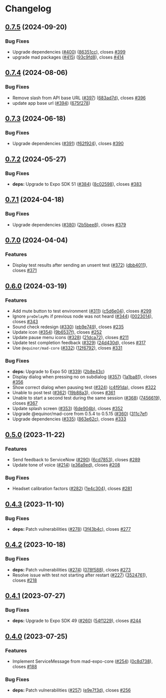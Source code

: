 # Changelog

## [0.7.5](https://github.com/equinor/hearing-test/compare/v0.7.4...v0.7.5) (2024-09-20)


### Bug Fixes

* Upgrade dependencies ([#400](https://github.com/equinor/hearing-test/issues/400)) ([86351cc](https://github.com/equinor/hearing-test/commit/86351ccb4f0a53cc32b210a8046b323d4e92ea75)), closes [#399](https://github.com/equinor/hearing-test/issues/399)
* upgrade mad packages ([#415](https://github.com/equinor/hearing-test/issues/415)) ([93c9fd8](https://github.com/equinor/hearing-test/commit/93c9fd8e168db7bfd5e91b2aca7fdefea42246a7)), closes [#414](https://github.com/equinor/hearing-test/issues/414)

## [0.7.4](https://github.com/equinor/hearing-test/compare/v0.7.3...v0.7.4) (2024-08-06)


### Bug Fixes

* Remove slash from API base URL ([#397](https://github.com/equinor/hearing-test/issues/397)) ([683ad7d](https://github.com/equinor/hearing-test/commit/683ad7dd8fef3289cab84f03937653d9693a9929)), closes [#396](https://github.com/equinor/hearing-test/issues/396)
* update app base url ([#394](https://github.com/equinor/hearing-test/issues/394)) ([675f278](https://github.com/equinor/hearing-test/commit/675f278cbee98e69b36f581e0a03430e27afaba1))

## [0.7.3](https://github.com/equinor/hearing-test/compare/v0.7.2...v0.7.3) (2024-06-18)


### Bug Fixes

* Upgrade dependencies ([#391](https://github.com/equinor/hearing-test/issues/391)) ([f62f924](https://github.com/equinor/hearing-test/commit/f62f924406450b910c3316c2b1b05351255f6228)), closes [#390](https://github.com/equinor/hearing-test/issues/390)

## [0.7.2](https://github.com/equinor/hearing-test/compare/v0.7.1...v0.7.2) (2024-05-27)


### Bug Fixes

* **deps:** Upgrade to Expo SDK 51 ([#384](https://github.com/equinor/hearing-test/issues/384)) ([8c02598](https://github.com/equinor/hearing-test/commit/8c02598a4ce73f90f6b4ab6b4af794f50f5f6586)), closes [#383](https://github.com/equinor/hearing-test/issues/383)

## [0.7.1](https://github.com/equinor/hearing-test/compare/v0.7.0...v0.7.1) (2024-04-18)


### Bug Fixes

* Upgrade dependencies ([#380](https://github.com/equinor/hearing-test/issues/380)) ([2b5bee8](https://github.com/equinor/hearing-test/commit/2b5bee8929211ada7d6ec143b06bbcd418d607c0)), closes [#379](https://github.com/equinor/hearing-test/issues/379)

## [0.7.0](https://github.com/equinor/hearing-test/compare/v0.6.0...v0.7.0) (2024-04-04)


### Features

* Display test results after sending an unsent test ([#372](https://github.com/equinor/hearing-test/issues/372)) ([dbb4011](https://github.com/equinor/hearing-test/commit/dbb40114decab08c335983037de601ef08642a27)), closes [#371](https://github.com/equinor/hearing-test/issues/371)

## [0.6.0](https://github.com/equinor/hearing-test/compare/v0.5.0...v0.6.0) (2024-03-19)


### Features

* Add mute button to test environment ([#311](https://github.com/equinor/hearing-test/issues/311)) ([c5d6e04](https://github.com/equinor/hearing-test/commit/c5d6e04061f3e033b7ebaf6195e3df33ad11ebdd)), closes [#299](https://github.com/equinor/hearing-test/issues/299)
* Ignore `preDelayMs` if previous node was not heard ([#344](https://github.com/equinor/hearing-test/issues/344)) ([0023014](https://github.com/equinor/hearing-test/commit/00230145b743ef2d2bd23da1a0e087773c41c7c0)), closes [#343](https://github.com/equinor/hearing-test/issues/343)
* Sound check redesign ([#330](https://github.com/equinor/hearing-test/issues/330)) ([eb9e749](https://github.com/equinor/hearing-test/commit/eb9e749c60d124eaebe4570645bcd611c56c6405)), closes [#235](https://github.com/equinor/hearing-test/issues/235)
* Update icon ([#354](https://github.com/equinor/hearing-test/issues/354)) ([9b6537f](https://github.com/equinor/hearing-test/commit/9b6537f9e1846e04ee904ecc81e79d3693486b58)), closes [#252](https://github.com/equinor/hearing-test/issues/252)
* Update pause menu icons ([#328](https://github.com/equinor/hearing-test/issues/328)) ([21dca72](https://github.com/equinor/hearing-test/commit/21dca726ffbb0371de96aec7ca683c932b25db30)), closes [#211](https://github.com/equinor/hearing-test/issues/211)
* Update test completion feedback ([#329](https://github.com/equinor/hearing-test/issues/329)) ([24d430d](https://github.com/equinor/hearing-test/commit/24d430d9fb4be5a9fbdbded25d4aba3a939da64b)), closes [#317](https://github.com/equinor/hearing-test/issues/317)
* Use `@equinor/mad-core` ([#332](https://github.com/equinor/hearing-test/issues/332)) ([12f6792](https://github.com/equinor/hearing-test/commit/12f6792ac1d336a84135d9b2e4b33c3fc73b75f9)), closes [#331](https://github.com/equinor/hearing-test/issues/331)


### Bug Fixes

* **deps:** Upgrade to Expo 50 ([#339](https://github.com/equinor/hearing-test/issues/339)) ([2b8e43c](https://github.com/equinor/hearing-test/commit/2b8e43c05cfb249819712770a5e2739a5010c7dd))
* Display dialog when pressing no on subdialog ([#357](https://github.com/equinor/hearing-test/issues/357)) ([1a1ba81](https://github.com/equinor/hearing-test/commit/1a1ba81638fcbd0155ec5898d4a8271c6b81774a)), closes [#356](https://github.com/equinor/hearing-test/issues/356)
* Show correct dialog when pausing test ([#324](https://github.com/equinor/hearing-test/issues/324)) ([c4f91da](https://github.com/equinor/hearing-test/commit/c4f91da1efbab2e4ca3130d18a35ef417f773f34)), closes [#322](https://github.com/equinor/hearing-test/issues/322)
* Unable to post test ([#362](https://github.com/equinor/hearing-test/issues/362)) ([19b88a3](https://github.com/equinor/hearing-test/commit/19b88a3ceb091711e8b256121b7d922a18f4cb46)), closes [#361](https://github.com/equinor/hearing-test/issues/361)
* Unable to start a second test during the same session ([#368](https://github.com/equinor/hearing-test/issues/368)) ([7456619](https://github.com/equinor/hearing-test/commit/7456619a0f90836364ba7ddb2aa79cac0030d58f)), closes [#367](https://github.com/equinor/hearing-test/issues/367)
* Update splash screen ([#353](https://github.com/equinor/hearing-test/issues/353)) ([6de904b](https://github.com/equinor/hearing-test/commit/6de904b89dda684ea40dfa0c46ac8f5c82acf3f0)), closes [#352](https://github.com/equinor/hearing-test/issues/352)
* Upgrade @equinor/mad-core from 0.5.4 to 0.5.15 ([#360](https://github.com/equinor/hearing-test/issues/360)) ([311c7ef](https://github.com/equinor/hearing-test/commit/311c7efb366ca8315d43c435ddc29c10113f7e4f))
* Upgrade dependencies ([#335](https://github.com/equinor/hearing-test/issues/335)) ([863e62c](https://github.com/equinor/hearing-test/commit/863e62c174ca4130a8252646be5f4e4be4bcb74c)), closes [#333](https://github.com/equinor/hearing-test/issues/333)

## [0.5.0](https://github.com/equinor/hearing-test/compare/v0.4.3...v0.5.0) (2023-11-22)


### Features

* Send feedback to ServiceNow ([#290](https://github.com/equinor/hearing-test/issues/290)) ([6cd7853](https://github.com/equinor/hearing-test/commit/6cd7853e4f72a63f5cd86b52f4f03074ef0e66fa)), closes [#289](https://github.com/equinor/hearing-test/issues/289)
* Update tone of voice ([#214](https://github.com/equinor/hearing-test/issues/214)) ([e36a9ed](https://github.com/equinor/hearing-test/commit/e36a9ed9ed40d31f06793ec5efe7430c74a11392)), closes [#208](https://github.com/equinor/hearing-test/issues/208)


### Bug Fixes

* Headset calibration factors ([#282](https://github.com/equinor/hearing-test/issues/282)) ([1e4c304](https://github.com/equinor/hearing-test/commit/1e4c3048a66e5a794aae7bf6cf86ad0342ba88ff)), closes [#281](https://github.com/equinor/hearing-test/issues/281)

## [0.4.3](https://github.com/equinor/hearing-test/compare/v0.4.2...v0.4.3) (2023-11-10)


### Bug Fixes

* **deps:** Patch vulnerabilities ([#278](https://github.com/equinor/hearing-test/issues/278)) ([3f43b4c](https://github.com/equinor/hearing-test/commit/3f43b4c41f59f2c1501c85dc41470f72058ebf10)), closes [#277](https://github.com/equinor/hearing-test/issues/277)

## [0.4.2](https://github.com/equinor/hearing-test/compare/v0.4.1...v0.4.2) (2023-10-18)


### Bug Fixes

* **deps:** Patch vulnerabilities ([#274](https://github.com/equinor/hearing-test/issues/274)) ([078f588](https://github.com/equinor/hearing-test/commit/078f58806ab4961f6cc9d11ce580a16493aed3ca)), closes [#273](https://github.com/equinor/hearing-test/issues/273)
* Resolve issue with test not starting after restart ([#227](https://github.com/equinor/hearing-test/issues/227)) ([3524761](https://github.com/equinor/hearing-test/commit/3524761086f7840531599499a1d2bcf693e3bfb6)), closes [#218](https://github.com/equinor/hearing-test/issues/218)

## [0.4.1](https://github.com/equinor/hearing-test/compare/v0.4.0...v0.4.1) (2023-07-27)


### Bug Fixes

* **deps:** Upgrade to Expo SDK 49 ([#260](https://github.com/equinor/hearing-test/issues/260)) ([54f1229](https://github.com/equinor/hearing-test/commit/54f1229710f1c61fa3f99afd8e16d7367c02c195)), closes [#244](https://github.com/equinor/hearing-test/issues/244)

## [0.4.0](https://github.com/equinor/hearing-test/compare/v0.3.2...v0.4.0) (2023-07-25)


### Features

* Implement ServiceMessage from mad-expo-core ([#254](https://github.com/equinor/hearing-test/issues/254)) ([0c8d738](https://github.com/equinor/hearing-test/commit/0c8d7380aadfa12e6f831f97cd6d91408a670743)), closes [#188](https://github.com/equinor/hearing-test/issues/188)


### Bug Fixes

* **deps:** Patch vulnerabilities ([#257](https://github.com/equinor/hearing-test/issues/257)) ([e9e7f3d](https://github.com/equinor/hearing-test/commit/e9e7f3d27889b6f8db6c3721a1ab0b226cddab15)), closes [#256](https://github.com/equinor/hearing-test/issues/256)

